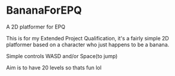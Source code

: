 # BananaForEPQ
A 2D platformer for EPQ


This is for my Extended Project Qualification, it's a fairly simple 2D platformer based on a character who just happens to be a banana.

Simple controls WASD and/or Space(to jump)

Aim is to have 20 levels so thats fun lol
